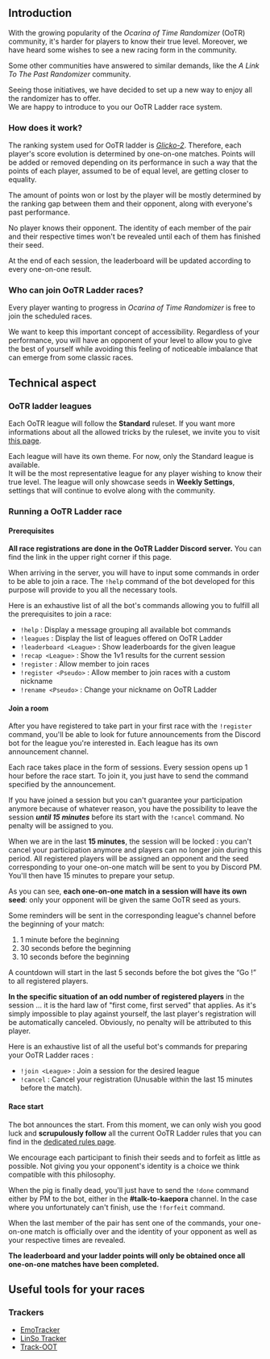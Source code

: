 ## Introduction
With the growing popularity of the *Ocarina of Time Randomizer* (OoTR)
community, it's harder for players to know their true level. Moreover, we have
heard some wishes to see a new racing form in the community.

Some other communities have answered to similar demands, like the *A Link To
The Past Randomizer* community.

Seeing those initiatives, we have decided to set up a new way to enjoy all the
randomizer has to offer.  
We are happy to introduce to you our OoTR Ladder race system.

### How does it work?
The ranking system used for OoTR ladder is
[_Glicko-2_](https://en.wikipedia.org/wiki/Glicko_rating_system).
Therefore, each player's score evolution is determined by one-on-one matches.
Points will be added or removed depending on its performance in such a way that
the points of each player, assumed to be of equal level, are getting closer to
equality.

The amount of points won or lost by the player will be mostly determined by the
ranking gap between them and their opponent, along with everyone's past
performance.

No player knows their opponent. The identity of each member of the pair and
their respective times won't be revealed until each of them has finished their
seed.

At the end of each session, the leaderboard will be updated according to every
one-on-one result.

### Who can join OoTR Ladder races?
Every player wanting to progress in *Ocarina of Time Randomizer* is free to
join the scheduled races.

We want to keep this important concept of accessibility. Regardless of your
performance, you will have an opponent of your level to allow you to give the
best of yourself while avoiding this feeling of noticeable imbalance that can
emerge from some classic races.

## Technical aspect
### OoTR ladder leagues
Each OoTR league will follow the **Standard** ruleset. If you want more
informations about all the allowed tricks by the ruleset, we invite you to
visit [this page](https://wiki.ootrandomizer.com/index.php?title=Standard).

Each league will have its own theme. For now, only the Standard league is
available.  
It will be the most representative league for any player wishing to know their
true level. The league will only showcase seeds in **Weekly Settings**,
settings that will continue to evolve along with the community.

### Running a OoTR Ladder race
#### Prerequisites
**All race registrations are done in the OoTR Ladder Discord server.** You can
find the link in the upper right corner if this page.

When arriving in the server, you will have to input some commands in order to
be able to join a race. The `!help` command of the bot developed for this
purpose will provide to you all the necessary tools.

Here is an exhaustive list of all the bot's commands allowing you to fulfill
all the prerequisites to join a race:

- `!help` : Display a message grouping all available bot commands
- `!leagues` : Display the list of leagues offered on OoTR Ladder
- `!leaderboard <League>` : Show leaderboards for the given league
- `!recap <League>` : Show the 1v1 results for the current session
- `!register` : Allow member to join races
- `!register <Pseudo>` : Allow member to join races with a custom nickname
- `!rename <Pseudo>` : Change your nickname on OoTR Ladder

#### Join a room
After you have registered to take part in your first race with the `!register` command, you'll be able to look for future announcements from the Discord bot for the league you're interested in.
Each league has its own announcement channel.

Each race takes place in the form of sessions. Every session opens up 1 hour
before the race start. To join it, you just have to send the command specified
by the announcement.

If you have joined a session but you can't guarantee your participation anymore
because of whatever reason, you have the possibility to leave the session
***until 15 minutes*** before its start with the `!cancel` command. No penalty
will be assigned to you.

When we are in the last **15 minutes**, the session will be locked : you can't cancel your participation anymore and players can no longer join during this period.
All registered players will be assigned an opponent and the seed corresponding to your one-on-one match will be sent to you by Discord PM.
You'll then have 15 minutes to prepare your setup.

As you can see, **each one-on-one match in a session will have its own seed**:
only your opponent will be given the same OoTR seed as yours.

Some reminders will be sent in the corresponding league's channel before the
beginning of your match:

1. 1 minute before the beginning
2. 30 seconds before the beginning
3. 10 seconds before the beginning

A countdown will start in the last 5 seconds before the bot gives the “Go !” to
all registered players.

<div class="notification is-danger is-light">
<strong>In the specific situation of an odd number of registered
players</strong> in the session … it is the hard law of "first come, first
served" that applies. As it's simply impossible to play against yourself, the
last player's registration will be automatically canceled. Obviously, no
penalty will be attributed to this player.
</div>

Here is an exhaustive list of all the useful bot's commands for preparing your
OoTR Ladder races :

- `!join <League>` : Join a session for the desired league
- `!cancel` : Cancel your registration (Unusable within the last 15 minutes before the match).

#### Race start
The bot announces the start. From this moment, we can only wish you good luck
and **scrupulously follow** all the current OoTR Ladder rules that you can find
in the [dedicated rules page](/rules).

We encourage each participant to finish their seeds and to forfeit as little as
possible. Not giving you your opponent's identity is a choice we think
compatible with this philosophy.

When the pig is finally dead, you'll just have to send the `!done` command
either by PM to the bot, either in the **#talk-to-kaepora** channel. In the
case where you unfortunately can't finish, use the `!forfeit` command.

When the last member of the pair has sent one of the commands, your one-on-one
match is officially over and the identity of your opponent as well as your
respective times are revealed.

**The leaderboard and your ladder points will only be obtained once all
one-on-one matches have been completed.**

## Useful tools for your races
### Trackers
- [EmoTracker](https://emotracker.net/)
- [LinSo Tracker](https://pastebin.com/vYrNGweu)
- [Track-OOT](https://track-oot.net/)
